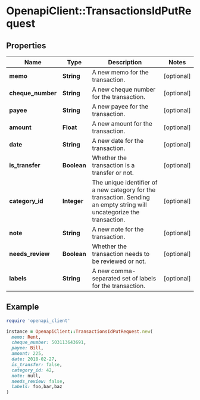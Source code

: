 # OpenapiClient::TransactionsIdPutRequest

## Properties

| Name | Type | Description | Notes |
| ---- | ---- | ----------- | ----- |
| **memo** | **String** | A new memo for the transaction. | [optional] |
| **cheque_number** | **String** | A new cheque number for the transaction. | [optional] |
| **payee** | **String** | A new payee for the transaction. | [optional] |
| **amount** | **Float** | A new amount for the transaction. | [optional] |
| **date** | **String** | A new date for the transaction. | [optional] |
| **is_transfer** | **Boolean** | Whether the transaction is a transfer or not. | [optional] |
| **category_id** | **Integer** | The unique identifier of a new category for the transaction. Sending an empty string will uncategorize the transaction. | [optional] |
| **note** | **String** | A new note for the transaction. | [optional] |
| **needs_review** | **Boolean** | Whether the transaction needs to be reviewed or not. | [optional] |
| **labels** | **String** | A new comma-separated set of labels for the transaction. | [optional] |

## Example

```ruby
require 'openapi_client'

instance = OpenapiClient::TransactionsIdPutRequest.new(
  memo: Rent,
  cheque_number: 503113643691,
  payee: Bill,
  amount: 225,
  date: 2018-02-27,
  is_transfer: false,
  category_id: 42,
  note: null,
  needs_review: false,
  labels: foo,bar,baz
)
```

